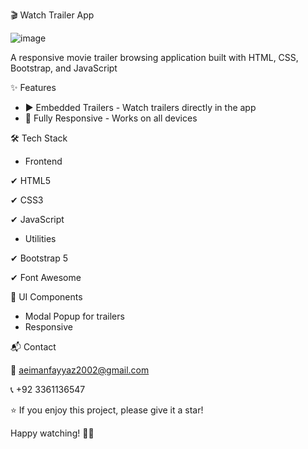 

🎬 Watch Trailer App

![image](https://github.com/user-attachments/assets/48ed7dc8-f7e8-4669-8c54-ddda63ea2c0f)

A responsive movie trailer browsing application built with HTML, CSS, Bootstrap, and JavaScript

✨ Features
- ▶️ Embedded Trailers - Watch trailers directly in the app
- 📱 Fully Responsive - Works on all devices

🛠️ Tech Stack

- Frontend
  
✔ HTML5

✔ CSS3

✔ JavaScript

- Utilities

✔ Bootstrap 5

✔ Font Awesome

🎨 UI Components

- Modal Popup for trailers
- Responsive

📬 Contact

📧 aeimanfayyaz2002@gmail.com

📞 +92 3361136547

⭐ If you enjoy this project, please give it a star!

Happy watching! 🍿🎥
